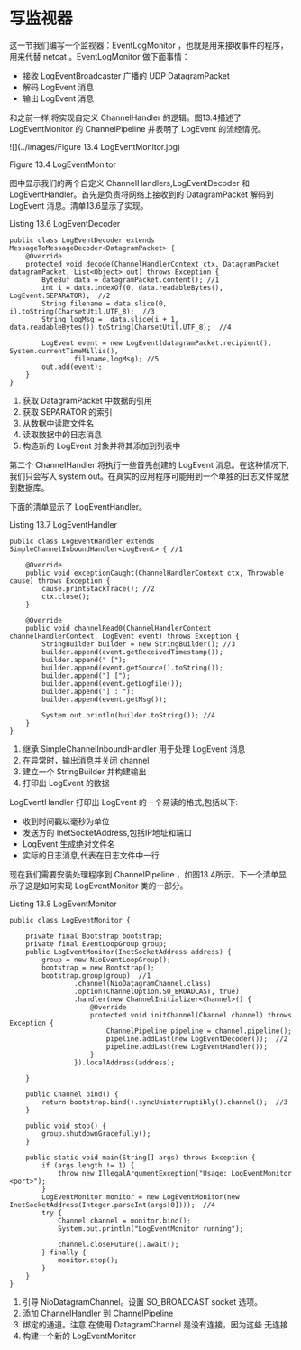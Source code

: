 写监视器
====

这一节我们编写一个监视器：EventLogMonitor ，也就是用来接收事件的程序，用来代替 netcat 。EventLogMonitor 做下面事情：

* 接收 LogEventBroadcaster 广播的 UDP DatagramPacket
* 解码 LogEvent 消息
* 输出 LogEvent 消息

和之前一样,将实现自定义 ChannelHandler 的逻辑。图13.4描述了LogEventMonitor 的 ChannelPipeline 并表明了 LogEvent 的流经情况。

![](../images/Figure 13.4 LogEventMonitor.jpg)

Figure 13.4 LogEventMonitor

图中显示我们的两个自定义 ChannelHandlers,LogEventDecoder  和 LogEventHandler。首先是负责将网络上接收到的 DatagramPacket 解码到 LogEvent 消息。清单13.6显示了实现。

Listing 13.6 LogEventDecoder

	public class LogEventDecoder extends MessageToMessageDecoder<DatagramPacket> {
	    @Override
	    protected void decode(ChannelHandlerContext ctx, DatagramPacket datagramPacket, List<Object> out) throws Exception {
	        ByteBuf data = datagramPacket.content(); //1
	        int i = data.indexOf(0, data.readableBytes(), LogEvent.SEPARATOR);  //2
	        String filename = data.slice(0, i).toString(CharsetUtil.UTF_8);  //3
	        String logMsg =  data.slice(i + 1, data.readableBytes()).toString(CharsetUtil.UTF_8);  //4
	
	        LogEvent event = new LogEvent(datagramPacket.recipient(), System.currentTimeMillis(),
	                filename,logMsg); //5
	        out.add(event);
	    }
	}

1. 获取 DatagramPacket 中数据的引用
2. 获取 SEPARATOR 的索引
3. 从数据中读取文件名
4. 读取数据中的日志消息
5. 构造新的 LogEvent 对象并将其添加到列表中

第二个 ChannelHandler 将执行一些首先创建的 LogEvent 消息。在这种情况下,我们只会写入 system.out。在真实的应用程序可能用到一个单独的日志文件或放到数据库。

下面的清单显示了 LogEventHandler。

Listing 13.7 LogEventHandler

	public class LogEventHandler extends SimpleChannelInboundHandler<LogEvent> { //1
	
	    @Override
	    public void exceptionCaught(ChannelHandlerContext ctx, Throwable cause) throws Exception {
	        cause.printStackTrace(); //2
	        ctx.close();
	    }
	
	    @Override
	    public void channelRead0(ChannelHandlerContext channelHandlerContext, LogEvent event) throws Exception {
	        StringBuilder builder = new StringBuilder(); //3
	        builder.append(event.getReceivedTimestamp());
	        builder.append(" [");
	        builder.append(event.getSource().toString());
	        builder.append("] [");
	        builder.append(event.getLogfile());
	        builder.append("] : ");
	        builder.append(event.getMsg());
	
	        System.out.println(builder.toString()); //4
	    }
	}

1. 继承 SimpleChannelInboundHandler 用于处理 LogEvent 消息
2. 在异常时，输出消息并关闭 channel
3. 建立一个 StringBuilder 并构建输出
4. 打印出 LogEvent 的数据

LogEventHandler 打印出 LogEvent 的一个易读的格式,包括以下:

* 收到时间戳以毫秒为单位
* 发送方的 InetSocketAddress,包括IP地址和端口
* LogEvent 生成绝对文件名
* 实际的日志消息,代表在日志文件中一行

现在我们需要安装处理程序到 ChannelPipeline ，如图13.4所示。下一个清单显示了这是如何实现 LogEventMonitor 类的一部分。

Listing 13.8 LogEventMonitor

	public class LogEventMonitor {
	
	    private final Bootstrap bootstrap;
	    private final EventLoopGroup group;
	    public LogEventMonitor(InetSocketAddress address) {
	        group = new NioEventLoopGroup();
	        bootstrap = new Bootstrap();
	        bootstrap.group(group)  //1
	                .channel(NioDatagramChannel.class)
	                .option(ChannelOption.SO_BROADCAST, true)
	                .handler(new ChannelInitializer<Channel>() {
	                    @Override
	                    protected void initChannel(Channel channel) throws Exception {
	                        ChannelPipeline pipeline = channel.pipeline();
	                        pipeline.addLast(new LogEventDecoder());  //2
	                        pipeline.addLast(new LogEventHandler());
	                    }
	                }).localAddress(address);
	
	    }
	
	    public Channel bind() {
	        return bootstrap.bind().syncUninterruptibly().channel();  //3
	    }
	
	    public void stop() {
	        group.shutdownGracefully();
	    }
	
	    public static void main(String[] args) throws Exception {
	        if (args.length != 1) {
	            throw new IllegalArgumentException("Usage: LogEventMonitor <port>");
	        }
	        LogEventMonitor monitor = new LogEventMonitor(new InetSocketAddress(Integer.parseInt(args[0])));  //4
	        try {
	            Channel channel = monitor.bind();
	            System.out.println("LogEventMonitor running");
	
	            channel.closeFuture().await();
	        } finally {
	            monitor.stop();
	        }
	    }
	}

1. 引导 NioDatagramChannel。设置 SO_BROADCAST socket 选项。
2. 添加 ChannelHandler 到 ChannelPipeline
3. 绑定的通道。注意,在使用 DatagramChannel 是没有连接，因为这些
无连接
4. 构建一个新的 LogEventMonitor




